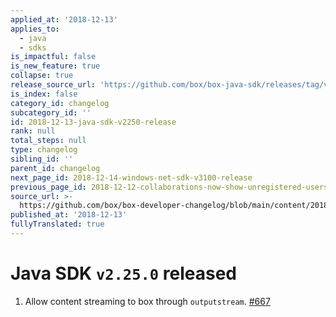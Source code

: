 ```yaml
---
applied_at: '2018-12-13'
applies_to:
  - java
  - sdks
is_impactful: false
is_new_feature: true
collapse: true
release_source_url: 'https://github.com/box/box-java-sdk/releases/tag/v2.25.0'
is_index: false
category_id: changelog
subcategory_id: ''
id: 2018-12-13-java-sdk-v2250-release
rank: null
total_steps: null
type: changelog
sibling_id: ''
parent_id: changelog
next_page_id: 2018-12-14-windows-net-sdk-v3100-release
previous_page_id: 2018-12-12-collaborations-now-show-unregistered-users
source_url: >-
  https://github.com/box/box-developer-changelog/blob/main/content/2018/12-13-java-sdk-v2250-release.md
published_at: '2018-12-13'
fullyTranslated: true
---
```

# Java SDK `v2.25.0` released

1. Allow content streaming to box through `outputstream`. [#667](https://github.com/box/box-java-sdk/pull/667)

